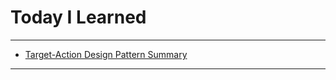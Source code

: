 # Today I Learned

---

- [Target-Action Design Pattern Summary](https://vincentgeranium.github.io/ios,/swift/2019/10/17/TargetActionSummary.html)

---
